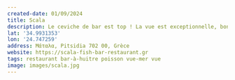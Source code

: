 ```yaml
---
created-date: 01/09/2024
title: Scala
description: Le ceviche de bar est top ! La vue est exceptionnelle, bon choix contenu des restaurants très touristiques des environs.
lat: '34.9931353'
lon: '24.747259'
address: Μάταλα, Pitsidia 702 00, Grèce
website: https://scala-fish-bar-restaurant.gr
tags: restaurant bar-à-huitre poisson vue-mer vue
image: images/scala.jpg
---
```

